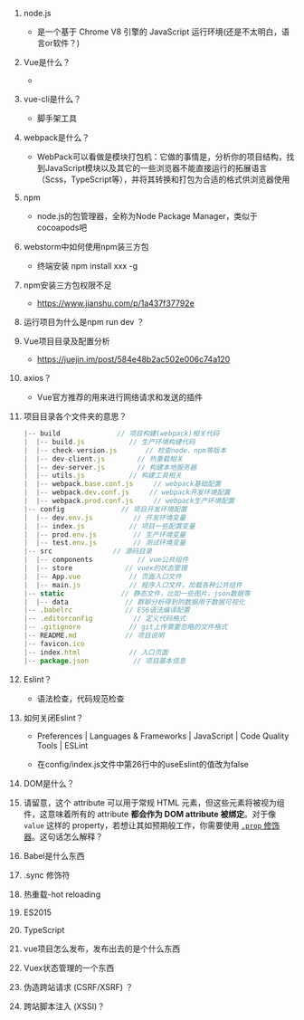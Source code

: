 1. node.js

   * 是一个基于 Chrome V8 引擎的 JavaScript 运行环境(还是不太明白，语言or软件？)

2. Vue是什么？

   * 

3. vue-cli是什么？

   * 脚手架工具

4. webpack是什么？

   * WebPack可以看做是模块打包机：它做的事情是，分析你的项目结构，找到JavaScript模块以及其它的一些浏览器不能直接运行的拓展语言（Scss，TypeScript等），并将其转换和打包为合适的格式供浏览器使用

5. npm

   * node.js的包管理器，全称为Node Package Manager，类似于cocoapods吧

6. webstorm中如何使用npm装三方包

   * 终端安装 npm install xxx -g

7. npm安装三方包权限不足

   * https://www.jianshu.com/p/1a437f37792e

8. 运行项目为什么是npm run dev ？

9. Vue项目目录及配置分析

   * https://juejin.im/post/584e48b2ac502e006c74a120

10. axios？

    * Vue官方推荐的用来进行网络请求和发送的插件

11. 项目目录各个文件夹的意思？

    ```javascript
    |-- build              // 项目构建(webpack)相关代码
    |  |-- build.js           // 生产环境构建代码
    |  |-- check-version.js       // 检查node、npm等版本
    |  |-- dev-client.js        // 热重载相关
    |  |-- dev-server.js        // 构建本地服务器
    |  |-- utils.js           // 构建工具相关
    |  |-- webpack.base.conf.js     // webpack基础配置
    |  |-- webpack.dev.conf.js     // webpack开发环境配置
    |  |-- webpack.prod.conf.js     // webpack生产环境配置
    |-- config              // 项目开发环境配置
    |  |-- dev.env.js          // 开发环境变量
    |  |-- index.js           // 项目一些配置变量
    |  |-- prod.env.js         // 生产环境变量
    |  |-- test.env.js         // 测试环境变量
    |-- src               // 源码目录
    |  |-- components           // vue公共组件
    |  |-- store             // vuex的状态管理
    |  |-- App.vue            // 页面入口文件
    |  |-- main.js            // 程序入口文件，加载各种公共组件
    |-- static              // 静态文件，比如一些图片，json数据等
    |  |-- data              // 群聊分析得到的数据用于数据可视化
    |-- .babelrc             // ES6语法编译配置
    |-- .editorconfig          // 定义代码格式
    |-- .gitignore            // git上传需要忽略的文件格式
    |-- README.md            // 项目说明
    |-- favicon.ico
    |-- index.html            // 入口页面
    |-- package.json           // 项目基本信息
    ```

12. Eslint？

    * 语法检查，代码规范检查

13. 如何关闭Eslint？

    * Preferences | Languages & Frameworks | JavaScript | Code Quality Tools | ESLint

    * 在config/index.js文件中第26行中的useEslint的值改为false

14. DOM是什么？

15. 请留意，这个 attribute 可以用于常规 HTML 元素，但这些元素将被视为组件，这意味着所有的 attribute **都会作为 DOM attribute 被绑定**。对于像 `value` 这样的 property，若想让其如预期般工作，你需要使用 [`.prop` 修饰器](https://cn.vuejs.org/v2/api/#v-bind)。这句话怎么解释？

16. Babel是什么东西

17. .sync 修饰符

18. 热重载-hot reloading

19. ES2015

20. TypeScript

21. vue项目怎么发布，发布出去的是个什么东西

22. Vuex状态管理的一个东西

23. 伪造跨站请求 (CSRF/XSRF) ？

24. 跨站脚本注入 (XSSI)？